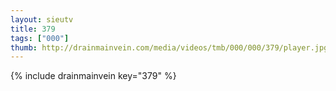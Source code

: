 ```yaml
--- 
layout: sieutv
title: 379
tags: ["000"]
thumb: http://drainmainvein.com/media/videos/tmb/000/000/379/player.jpg
---
```

{% include drainmainvein key="379" %} 
